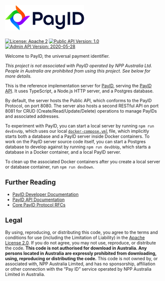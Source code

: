 # [<img src="img/payid-logo-color.png" alt="PayID" width="256" height="82" />](https://www.payid.org/)

[![License: Apache 2](https://img.shields.io/badge/license-Apache%202-brightgreen)](https://github.com/payid-org/payid/blob/master/LICENSE)
[![Public API Version: 1.0](https://img.shields.io/badge/Public%20API%20Version-1.0-blue)](https://github.com/payid-org/payid/blob/master/src/config.ts#L1)
[![Admin API Version: 2020-05-28](https://img.shields.io/badge/Admin%20API%20Version-2020--05--28-blue)](https://github.com/payid-org/payid/blob/master/src/config.ts#L2)

Welcome to PayID, the universal payment identifier.

_This project is not associated with PayID operated by NPP Australia Ltd. People in Australia are prohibited from using this project. See below for more details._

This is the reference implementation server for [PayID](https://docs.payid.org/payid-overview), serving the [PayID API](https://api.payid.org/?version=latest). It uses TypeScript, a Node.js HTTP server, and a Postgres database.

By default, the server hosts the Public API, which conforms to the PayID Protocol, on port 8080. The server also hosts a second RESTful API on port 8081 for CRUD (Create/Read/Update/Delete) operations to manage PayIDs and associated addresses.

To experiment with PayID, you can start a local server by running `npm run devEnvUp`, which uses our local [`docker-compose.yml`](./docker-compose.yml) file, which implicitly starts both a database and a PayID server inside Docker containers. To work on the PayID server source code itself, you can start a Postgres database to develop against by running `npm run devDbUp`, which starts a database in a Docker container, and a local PayID server. 

To clean up the associated Docker containers after you create a local server or database container, run `npm run devDown`.

## Further Reading

- [PayID Developer Documentation](https://docs.payid.org/payid-overview)
- [PayID API Documentation](https://api.payid.org/?version=latest)
- [Core PayID Protocol RFCs](https://github.com/payid-org/rfcs)

## Legal

By using, reproducing, or distributing this code, you agree to the terms and conditions for use (including the Limitation of Liability) in the [Apache License 2.0](https://github.com/payid-org/payid/blob/master/LICENSE). If you do not agree, you may not use, reproduce, or distribute the code. **This code is not authorised for download in Australia. Any persons located in Australia are expressly prohibited from downloading, using, reproducing or distributing the code.** This code is not owned by, or associated with, NPP Australia Limited, and has no sponsorship, affiliation or other connection with the “Pay ID” service operated by NPP Australia Limited in Australia.
